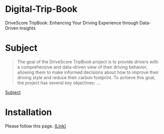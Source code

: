# Digital-Trip-Book
DriveScore TripBook: Enhancing Your Driving Experience through Data-Driven Insights

# Subject

> The goal of the DriveScore TripBook project is to provide drivers with a comprehensive and data-driven view of their driving behavior, allowing them to make informed decisions about how to improve their driving style and reduce their carbon footprint. To achieve this goal, the project has several key objectives:
> ...

[Subject](/docs/subject.en.md)

# Installation

Please follow this page. [(Link)](/docs/installation.md)